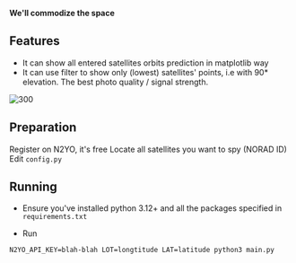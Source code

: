 
**We'll commodize the space**

## Features 

- It can show all entered satellites orbits prediction in matplotlib way 
- It can use filter to show only (lowest) satellites' points, i.e with 90* elevation. The best photo quality / signal strength. 

![300](https://github.com/caerry/satellite-spying/blob/main/satellite_orbits_filtered.png?raw=true)

## Preparation 

Register on N2YO, it's free 
Locate all satellites you want to spy (NORAD ID)
Edit `config.py`

## Running 

- Ensure you've installed python 3.12+ and all the packages specified in `requirements.txt` 

- Run 

```N2YO_API_KEY=blah-blah LOT=longtitude LAT=latitude python3 main.py```

